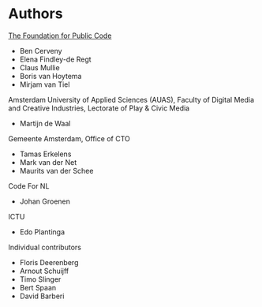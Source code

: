 # Authors

[The Foundation for Public Code](https://publiccode.net)

* Ben Cerveny
* Elena Findley-de Regt
* Claus Mullie
* Boris van Hoytema
* Mirjam van Tiel

Amsterdam University of Applied Sciences (AUAS), Faculty of Digital Media and Creative Industries, Lectorate of Play & Civic Media

* Martijn de Waal

Gemeente Amsterdam, Office of CTO

* Tamas Erkelens
* Mark van der Net
* Maurits van der Schee

Code For NL

* Johan Groenen

ICTU

* Edo Plantinga

Individual contributors

* Floris Deerenberg
* Arnout Schuijff
* Timo Slinger
* Bert Spaan
* David Barberi
